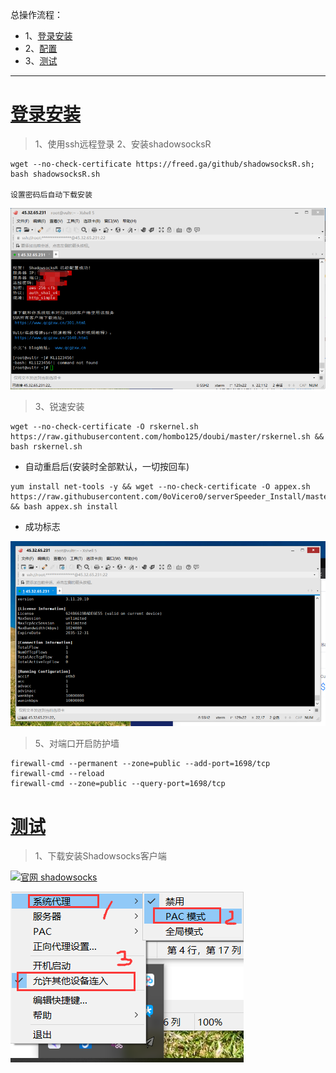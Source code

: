 总操作流程：
- 1、[登录安装](#vultr-01)
- 2、[配置](#vultr-02)
- 3、[测试](#vultr-03)

***
# <a name="vultr-01" href="#" >登录安装</a>

> 1、使用ssh远程登录
> 2、安装shadowsocksR
```
wget --no-check-certificate https://freed.ga/github/shadowsocksR.sh; bash shadowsocksR.sh

设置密码后自动下载安装
```

![](image/2-2.png)

>3、锐速安装

```
wget --no-check-certificate -O rskernel.sh https://raw.githubusercontent.com/hombo125/doubi/master/rskernel.sh && bash rskernel.sh
```

- 自动重启后(安装时全部默认，一切按回车)

```
yum install net-tools -y && wget --no-check-certificate -O appex.sh https://raw.githubusercontent.com/0oVicero0/serverSpeeder_Install/master/appex.sh && bash appex.sh install
```
- 成功标志

![](image/2-3.png)


> 5、对端口开启防护墙

```
firewall-cmd --permanent --zone=public --add-port=1698/tcp
firewall-cmd --reload
firewall-cmd --zone=public --query-port=1698/tcp
```


# <a name="vultr-03" href="#" >测试</a>

> 1、下载安装Shadowsocks客户端

[![](https://img.shields.io/badge/官网-shadowsocks-red.svg "官网 shadowsocks")](https://github.com/shadowsocks/shadowsocks-windows/releases)

![](image/2-1.png)






